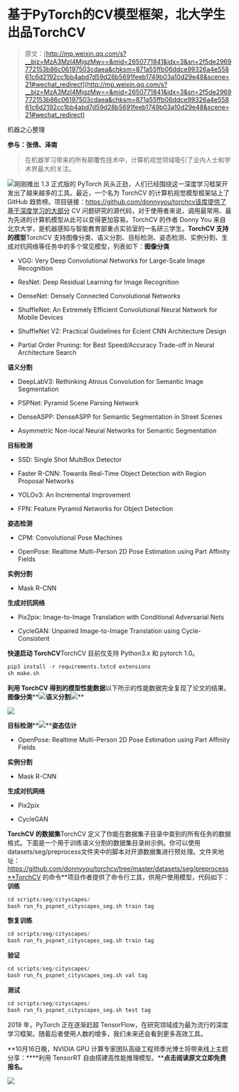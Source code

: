 # 基于PyTorch的CV模型框架，北大学生出品TorchCV

> 原文：[http://mp.weixin.qq.com/s?__biz=MzA3MzI4MjgzMw==&mid=2650771841&idx=3&sn=2f5de2969772153b86c06197503cdaea&chksm=871a55ffb06ddce99326a4e55861c6d2192cc1bb4abd7d59d28b5691feeb1749b03a10d29e48&scene=21#wechat_redirect](http://mp.weixin.qq.com/s?__biz=MzA3MzI4MjgzMw==&mid=2650771841&idx=3&sn=2f5de2969772153b86c06197503cdaea&chksm=871a55ffb06ddce99326a4e55861c6d2192cc1bb4abd7d59d28b5691feeb1749b03a10d29e48&scene=21#wechat_redirect)

机器之心整理

**参与：张倩、泽南**

> 在机器学习带来的所有颠覆性技术中，计算机视觉领域吸引了业内人士和学术界最大的关注。

![](../Images/8b3aaf8707787c4161b893d0bf0887e4.jpg)刚刚推出 1.3 正式版的 PyTorch 风头正劲，人们已经围绕这一深度学习框架开发出了越来越多的工具。最近，一个名为 TorchCV 的计算机视觉模型框架站上了 GitHub 趋势榜。项目链接：https://github.com/donnyyou/torchcv该库提供了基于深度学习的大部分 CV 问题研究的源代码，对于使用者来说，调用最常用、最为先进的计算机模型从此可以变得更加容易。TorchCV 的作者 Donny You 来自北京大学，是机器感知与智能教育部重点实验室的一名研三学生。**TorchCV 支持的模型**TorchCV 支持图像分类、语义分割、目标检测、姿态检测、实例分割、生成对抗网络等任务中的多个常见模型，列表如下：**图像分类**

*   VGG: Very Deep Convolutional Networks for Large-Scale Image Recognition

*   ResNet: Deep Residual Learning for Image Recognition

*   DenseNet: Densely Connected Convolutional Networks

*   ShuffleNet: An Extremely Efficient Convolutional Neural Network for Mobile Devices

*   ShuffleNet V2: Practical Guidelines for Ecient CNN Architecture Design

*   Partial Order Pruning: for Best Speed/Accuracy Trade-off in Neural Architecture Search

**语义分割**

*   DeepLabV3: Rethinking Atrous Convolution for Semantic Image Segmentation

*   PSPNet: Pyramid Scene Parsing Network

*   DenseASPP: DenseASPP for Semantic Segmentation in Street Scenes

*   Asymmetric Non-local Neural Networks for Semantic Segmentation

**目标检测**

*   SSD: Single Shot MultiBox Detector

*   Faster R-CNN: Towards Real-Time Object Detection with Region Proposal Networks

*   YOLOv3: An Incremental Improvement

*   FPN: Feature Pyramid Networks for Object Detection

**姿态检测**

*   CPM: Convolutional Pose Machines

*   OpenPose: Realtime Multi-Person 2D Pose Estimation using Part Affinity Fields

**实例分割**

*   Mask R-CNN

**生成对抗网络**

*   Pix2pix: Image-to-Image Translation with Conditional Adversarial Nets

*   CycleGAN: Unpaired Image-to-Image Translation using Cycle-Consistent 

**快速启动 TorchCV**TorchCV 目前仅支持 Python3.x 和 pytorch 1.0。

```py
pip3 install -r requirements.txtcd extensions
sh make.sh
```

**利用 TorchCV 得到的模型性能数据**以下所示的性能数据完全复现了论文的结果。**图像分类****![](../Images/d842579e654c9bff5620b41fb34b4373.jpg)****语义分割****![](../Images/aa9042b239e32ebe057de41c1a549781.jpg)**

![](../Images/6f7b6b245a0a5d2cc2247b916e6c089e.jpg)

**目标检测****![](../Images/9f889f2eecffe7bb64be44953d96eaec.jpg)****姿态估计**

*   OpenPose: Realtime Multi-Person 2D Pose Estimation using Part Affinity Fields

**实例分割**

*   Mask R-CNN

**生成对抗网络**

*   Pix2pix

*   CycleGAN

**TorchCV 的数据集**TorchCV 定义了你能在数据集子目录中查到的所有任务的数据格式。下面是一个用于训练语义分割的数据集目录树示例。你可以使用 datasets/seg/preprocess文件夹中的脚本对开源数据集进行预处理。文件夹地址：https://github.com/donnyyou/torchcv/tree/master/datasets/seg/preprocess**TorchCV 的命令**项目作者提供了命令行工具，供用户使用模型，代码如下：**训练**

```py
cd scripts/seg/cityscapes/
bash run_fs_pspnet_cityscapes_seg.sh train tag
```

**恢复训练**

```py
cd scripts/seg/cityscapes/
bash run_fs_pspnet_cityscapes_seg.sh train tag
```

**验证**

```py
cd scripts/seg/cityscapes/
bash run_fs_pspnet_cityscapes_seg.sh val tag
```

**测试**

```py
cd scripts/seg/cityscapes/
bash run_fs_pspnet_cityscapes_seg.sh test tag
```

2019 年，PyTorch 正在逐渐赶超 TensorFlow，在研究领域成为最为流行的深度学习框架。随着后者使用人数的增多，我们未来还会看到更多高效工具。

**10月16日晚，NVIDIA GPU 计算专家团队高级工程师季光博士将带来线上主题分享：****利用 TensorRT 自由搭建高性能推理模型。****点击阅读原文立即免费报名。**

![](../Images/f6d471587f5a3c19ac9f13b52abdf402.jpg)